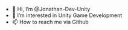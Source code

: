 - 👋 Hi, I’m @Jonathan-Dev-Unity
- 👀 I’m interested in Unity Game Development
- 📫 How to reach me via Github

<!---
Jonathan-Dev-Unity/Jonathan-Dev-Unity is a ✨ special ✨ repository because its `README.md` (this file) appears on your GitHub profile.
You can click the Preview link to take a look at your changes.
--->

